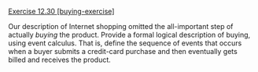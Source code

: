 [Exercise 12.30 \[buying-exercise\]](12-30/)

Our description of Internet shopping omitted the
all-important step of actually *buying* the product.
Provide a formal logical description of buying, using event calculus.
That is, define the sequence of events that occurs when a buyer submits
a credit-card purchase and then eventually gets billed and receives the
product.

